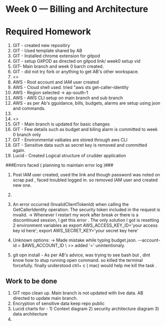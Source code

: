 # Week 0 — Billing and Architecture

# Required Homework
1)  GIT - created new repositiry 
2)  GIT - Used template shared by AB
3)  GIT - Installed chrome extension for gitpod
4)  GIT - setup GitPOD as directed on gitpod link/ week0 setup vid
5)  GIT-  Main branch and week 0 barch created. 
6)  GIT - did not try fork or anything to get AB's other workspace.
7)  <>
8)  AWS - Root account and IAM user created
9)  AWS - Cloud shell used. tried "aws sts get-caller-identity 
10) AWS - Region selected -> ap-south-1
11) AWS - AWS CLI setup on main branch and sub branch
12) AWS - as per Ab's gguidance, bills, budgets, alarms are setup using json and commands. 
13)  <addtional space>
14)  <>
15)  GIT - Main branch is updated for basic changes
16)  GIT - Few details such as budget and biling alarm is committed to week 0 branch only
17)  GIT - Environmental vaibales are stored through aws CLI
18)  GIT - Sensitive data such as secret key is removed and committed again.
19)  Lucid - Created Logical structure of crudder application


###Errors faced ( planning to maintain error log )###
1) Post IAM user created, used the link and though password was noted on scrap pad , faced troubled logged in. so removed IAM user and created new one.
2)
3) An error occurred (InvalidClientTokenId) when calling the GetCallerIdentity operation: The security token included in the request is invalid. -> Whenever I restart my work after break or there is a discontinued session, I get this error . The only solution I got is resetting 2 environment variables as export AWS_ACCESS_KEY_ID='your access key id here';
    export AWS_SECRET_KEY='your secret key here'

4) Unknown options: <Account id> -> Made mistake while typing budget.json. --account-id = $AWS_ACCOUNT_ID \ >> added '=' unintentionaly. 
5) git opn install - As per AB's advice, was trying to see bash but , dint know how to stup running open command. so killed the terminal forcefully. finally understood ctrl+ c ( mac) would help me kill the task .
  
  
##  Work to be done ##
1) GIT repo clean up. Main branch is not updated with live data. AB directed to update main branch.
2) Encryption of sensitive data keep repo public
3) Lucid charts for - 1) Context diagram 2) security  architecture diagram 3) data architecture
4) <AOB>
  
  
  
  
